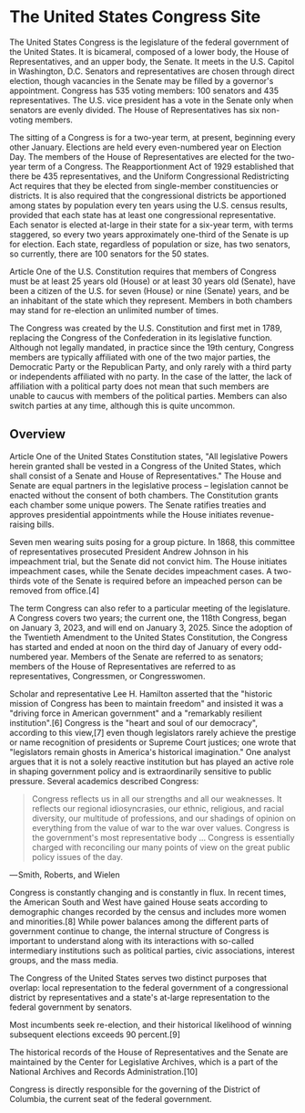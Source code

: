 # The United States Congress Site
The United States Congress is the legislature of the federal government of the United States. It is bicameral, composed of a lower body, the House of Representatives, and an upper body, the Senate. It meets in the U.S. Capitol in Washington, D.C. Senators and representatives are chosen through direct election, though vacancies in the Senate may be filled by a governor's appointment. Congress has 535 voting members: 100 senators and 435 representatives. The U.S. vice president has a vote in the Senate only when senators are evenly divided. The House of Representatives has six non-voting members.

The sitting of a Congress is for a two-year term, at present, beginning every other January. Elections are held every even-numbered year on Election Day. The members of the House of Representatives are elected for the two-year term of a Congress. The Reapportionment Act of 1929 established that there be 435 representatives, and the Uniform Congressional Redistricting Act requires that they be elected from single-member constituencies or districts. It is also required that the congressional districts be apportioned among states by population every ten years using the U.S. census results, provided that each state has at least one congressional representative. Each senator is elected at-large in their state for a six-year term, with terms staggered, so every two years approximately one-third of the Senate is up for election. Each state, regardless of population or size, has two senators, so currently, there are 100 senators for the 50 states.

Article One of the U.S. Constitution requires that members of Congress must be at least 25 years old (House) or at least 30 years old (Senate), have been a citizen of the U.S. for seven (House) or nine (Senate) years, and be an inhabitant of the state which they represent. Members in both chambers may stand for re-election an unlimited number of times.

The Congress was created by the U.S. Constitution and first met in 1789, replacing the Congress of the Confederation in its legislative function. Although not legally mandated, in practice since the 19th century, Congress members are typically affiliated with one of the two major parties, the Democratic Party or the Republican Party, and only rarely with a third party or independents affiliated with no party. In the case of the latter, the lack of affiliation with a political party does not mean that such members are unable to caucus with members of the political parties. Members can also switch parties at any time, although this is quite uncommon.

## Overview
Article One of the United States Constitution states, "All legislative Powers herein granted shall be vested in a Congress of the United States, which shall consist of a Senate and House of Representatives." The House and Senate are equal partners in the legislative process – legislation cannot be enacted without the consent of both chambers. The Constitution grants each chamber some unique powers. The Senate ratifies treaties and approves presidential appointments while the House initiates revenue-raising bills.

Seven men wearing suits posing for a group picture.
In 1868, this committee of representatives prosecuted President Andrew Johnson in his impeachment trial, but the Senate did not convict him.
The House initiates impeachment cases, while the Senate decides impeachment cases. A two-thirds vote of the Senate is required before an impeached person can be removed from office.[4]

The term Congress can also refer to a particular meeting of the legislature. A Congress covers two years; the current one, the 118th Congress, began on January 3, 2023, and will end on January 3, 2025. Since the adoption of the Twentieth Amendment to the United States Constitution, the Congress has started and ended at noon on the third day of January of every odd-numbered year. Members of the Senate are referred to as senators; members of the House of Representatives are referred to as representatives, Congressmen, or Congresswomen.

Scholar and representative Lee H. Hamilton asserted that the "historic mission of Congress has been to maintain freedom" and insisted it was a "driving force in American government" and a "remarkably resilient institution".[6] Congress is the "heart and soul of our democracy", according to this view,[7] even though legislators rarely achieve the prestige or name recognition of presidents or Supreme Court justices; one wrote that "legislators remain ghosts in America's historical imagination." One analyst argues that it is not a solely reactive institution but has played an active role in shaping government policy and is extraordinarily sensitive to public pressure. Several academics described Congress:

> Congress reflects us in all our strengths and all our weaknesses. It reflects our regional idiosyncrasies, our ethnic, religious, and racial diversity, our multitude of professions, and our shadings of opinion on everything from the value of war to the war over values. Congress is the government's most representative body ... Congress is essentially charged with reconciling our many points of view on the great public policy issues of the day.
>
— Smith, Roberts, and Wielen

Congress is constantly changing and is constantly in flux. In recent times, the American South and West have gained House seats according to demographic changes recorded by the census and includes more women and minorities.[8] While power balances among the different parts of government continue to change, the internal structure of Congress is important to understand along with its interactions with so-called intermediary institutions such as political parties, civic associations, interest groups, and the mass media.

The Congress of the United States serves two distinct purposes that overlap: local representation to the federal government of a congressional district by representatives and a state's at-large representation to the federal government by senators.

Most incumbents seek re-election, and their historical likelihood of winning subsequent elections exceeds 90 percent.[9]

The historical records of the House of Representatives and the Senate are maintained by the Center for Legislative Archives, which is a part of the National Archives and Records Administration.[10]

Congress is directly responsible for the governing of the District of Columbia, the current seat of the federal government.
